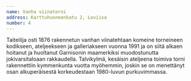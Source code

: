 ```yaml
---
name: Vanha viinatorni
address: Karttuhuoneenkatu 2, Loviisa
number: 4
---
```

Taiteilija osti 1876 rakennetun vanhan viinatehtaan komeine torneineen kodikseen, ateljeekseen ja galleriakseen vuonna 1991 ja on siitä alkaen hoitanut ja huoltanut Garnisonin maamerkiksi muodostunutta jokivarsitaloaan rakkaudella. Talvikylmä, kesäisin ateljeena toimiva torni rakennettiin kymmenkunta vuotta myöhemmin, joskin se on menettänyt osan alkuperäisestä korkeudestaan 1980-luvun purkuvimmassa.
